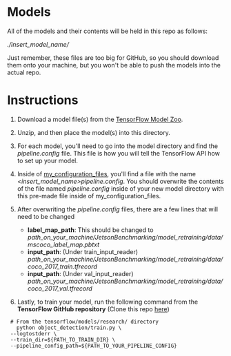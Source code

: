 # Models

All of the models and their contents will be held in this repo as follows:

*./insert_model_name/*

Just remember, these files are too big for GitHub, so you should download them onto your machine, but you won't be able to push the models into the actual repo.

# Instructions

1. Download a model file(s) from the [TensorFlow Model Zoo](https://github.com/tensorflow/models/blob/master/research/object_detection/g3doc/detection_model_zoo.md). 

2. Unzip, and then place the model(s) into this directory. 

3. For each model, you'll need to go into the model directory and find the *pipeline.config* file. This file is how you will tell the TensorFlow API how to set up your model. 

4. Inside of [my_configuration_files](my_configuration_files), you'll find a file with the name *<insert_model_name>pipeline.config*. You should overwrite the contents of the file named *pipeline.config* inside of your new model directory with this pre-made file inside of my_configuration_files. 

5. After overwriting the *pipeline.config* files, there are a few lines that will need to be changed
   - **label_map_path**: This should be changed to *path_on_your_machine/JetsonBenchmarking/model_retraining/data/mscoco_label_map.pbtxt*
   - **input_path**: (Under train_input_reader) *path_on_your_machine/JetsonBenchmarking/model_retraining/data/coco_2017_train.tfrecord*
   - **input_path**: (Under val_input_reader) *path_on_your_machine/JetsonBenchmarking/model_retraining/data/coco_2017_val.tfrecord*
   
 6. Lastly, to train your model, run the following command from the **TensorFlow GitHub repository** (Clone this repo [here](https://github.com/tensorflow/models))
 
```shell
 # From the tensorflow/models/research/ directory
   python object_detection/train.py \
 --logtostderr \
 --train_dir=${PATH_TO_TRAIN_DIR} \
 --pipeline_config_path=${PATH_TO_YOUR_PIPELINE_CONFIG}
 ```
  
